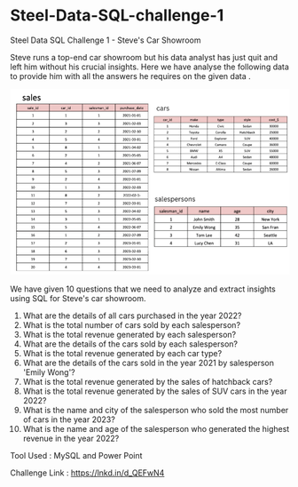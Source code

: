 # Steel-Data-SQL-challenge-1
Steel Data SQL Challenge 1 - Steve's Car Showroom

Steve runs a top-end car showroom but his data analyst has just quit and left him without his crucial insights. Here we have analyse the following data to provide him with all the answers he requires on the given data .

![](Table%20view.png)

We have given 10 questions that we need to analyze and extract insights using SQL for Steve's car showroom.
1. What are the details of all cars purchased in the year 2022?
2. What is the total number of cars sold by each salesperson?
3. What is the total revenue generated by each salesperson?
4. What are the details of the cars sold by each salesperson?
5. What is the total revenue generated by each car type?
6. What are the details of the cars sold in the year 2021 by salesperson 'Emily Wong'?
7. What is the total revenue generated by the sales of hatchback cars?
8. What is the total revenue generated by the sales of SUV cars in the year 2022?
9. What is the name and city of the salesperson who sold the most number of cars in the year 2023?
10. What is the name and age of the salesperson who generated the highest revenue in the year 2022?

Tool Used : MySQL and Power Point
    
Challenge Link : https://lnkd.in/d_QEFwN4

